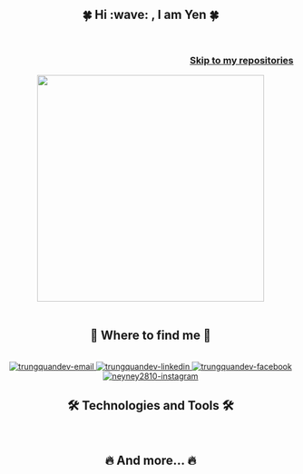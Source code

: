 <div id="about-me">
    <h2 align="center">🍀 Hi :wave: , I am Yen 🍀</h2>
    <br>
    <div align="center">    
        <a href=".js-pinned-items-reorder-container" align="end">
            <h3>Skip to my repositories</h3>     
        </a>
    </div>
    <div id="header" align="center">
        <img src="https://cdn.dribbble.com/users/1047273/screenshots/6515762/01-pinssm.gif" width="400"/>
    </div>
    <br>
</div>

<div id="contact">
    <h2 align="center">🌸 Where to find me 🌸</h2>
    <br>
    <div align="center">
        <a href="mailto:nguyenyen281099@gmail.com" target="top">
            <img src="https://img.icons8.com/bubbles/100/000000/apple-mail.png" alt="trungquandev-email" />
        </a>
        <a href="https://www.linkedin.com/in/yen-nguyen-aabb61119/" target="blank">
            <img src="https://img.icons8.com/bubbles/100/000000/linkedin.png" alt="trungquandev-linkedin" />
        </a>
        <a href="https://www.facebook.com/yen.ng.5815/" target="blank">
            <img src="https://img.icons8.com/bubbles/100/000000/facebook-new.png" alt="trungquandev-facebook" />
        </a>
        <a href="https://www.instagram.com/yen.ng.5815/" target="blank">
            <img src="https://img.icons8.com/bubbles/100/000000/instagram.png" alt="neyney2810-instagram" />
        </a>
    </div>
</div>

<div id="skills">
    <h2 align="center">🛠 Technologies and Tools 🛠</h2>
    <br>

</div>

<div id="stats">
    <h2 align="center">🔥 And more... 🔥</h2>
</div>
